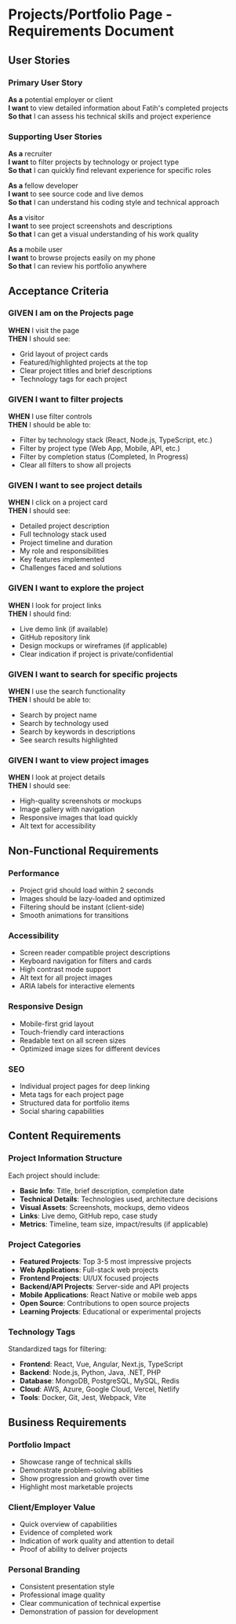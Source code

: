# Projects/Portfolio Page - Requirements Document

## User Stories

### Primary User Story
**As a** potential employer or client  
**I want** to view detailed information about Fatih's completed projects  
**So that** I can assess his technical skills and project experience

### Supporting User Stories
**As a** recruiter  
**I want** to filter projects by technology or project type  
**So that** I can quickly find relevant experience for specific roles

**As a** fellow developer  
**I want** to see source code and live demos  
**So that** I can understand his coding style and technical approach

**As a** visitor  
**I want** to see project screenshots and descriptions  
**So that** I can get a visual understanding of his work quality

**As a** mobile user  
**I want** to browse projects easily on my phone  
**So that** I can review his portfolio anywhere

## Acceptance Criteria

### GIVEN I am on the Projects page
**WHEN** I visit the page  
**THEN** I should see:
- Grid layout of project cards
- Featured/highlighted projects at the top
- Clear project titles and brief descriptions
- Technology tags for each project

### GIVEN I want to filter projects
**WHEN** I use filter controls  
**THEN** I should be able to:
- Filter by technology stack (React, Node.js, TypeScript, etc.)
- Filter by project type (Web App, Mobile, API, etc.)
- Filter by completion status (Completed, In Progress)
- Clear all filters to show all projects

### GIVEN I want to see project details
**WHEN** I click on a project card  
**THEN** I should see:
- Detailed project description
- Full technology stack used
- Project timeline and duration
- My role and responsibilities
- Key features implemented
- Challenges faced and solutions

### GIVEN I want to explore the project
**WHEN** I look for project links  
**THEN** I should find:
- Live demo link (if available)
- GitHub repository link
- Design mockups or wireframes (if applicable)
- Clear indication if project is private/confidential

### GIVEN I want to search for specific projects
**WHEN** I use the search functionality  
**THEN** I should be able to:
- Search by project name
- Search by technology used
- Search by keywords in descriptions
- See search results highlighted

### GIVEN I want to view project images
**WHEN** I look at project details  
**THEN** I should see:
- High-quality screenshots or mockups
- Image gallery with navigation
- Responsive images that load quickly
- Alt text for accessibility

## Non-Functional Requirements

### Performance
- Project grid should load within 2 seconds
- Images should be lazy-loaded and optimized
- Filtering should be instant (client-side)
- Smooth animations for transitions

### Accessibility
- Screen reader compatible project descriptions
- Keyboard navigation for filters and cards
- High contrast mode support
- Alt text for all project images
- ARIA labels for interactive elements

### Responsive Design
- Mobile-first grid layout
- Touch-friendly card interactions
- Readable text on all screen sizes
- Optimized image sizes for different devices

### SEO
- Individual project pages for deep linking
- Meta tags for each project page
- Structured data for portfolio items
- Social sharing capabilities

## Content Requirements

### Project Information Structure
Each project should include:
- **Basic Info**: Title, brief description, completion date
- **Technical Details**: Technologies used, architecture decisions
- **Visual Assets**: Screenshots, mockups, demo videos
- **Links**: Live demo, GitHub repo, case study
- **Metrics**: Timeline, team size, impact/results (if applicable)

### Project Categories
- **Featured Projects**: Top 3-5 most impressive projects
- **Web Applications**: Full-stack web projects
- **Frontend Projects**: UI/UX focused projects
- **Backend/API Projects**: Server-side and API projects
- **Mobile Applications**: React Native or mobile web apps
- **Open Source**: Contributions to open source projects
- **Learning Projects**: Educational or experimental projects

### Technology Tags
Standardized tags for filtering:
- **Frontend**: React, Vue, Angular, Next.js, TypeScript
- **Backend**: Node.js, Python, Java, .NET, PHP
- **Database**: MongoDB, PostgreSQL, MySQL, Redis
- **Cloud**: AWS, Azure, Google Cloud, Vercel, Netlify
- **Tools**: Docker, Git, Jest, Webpack, Vite

## Business Requirements

### Portfolio Impact
- Showcase range of technical skills
- Demonstrate problem-solving abilities
- Show progression and growth over time
- Highlight most marketable projects

### Client/Employer Value
- Quick overview of capabilities
- Evidence of completed work
- Indication of work quality and attention to detail
- Proof of ability to deliver projects

### Personal Branding
- Consistent presentation style
- Professional image quality
- Clear communication of technical expertise
- Demonstration of passion for development
